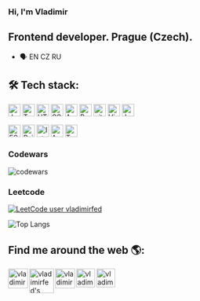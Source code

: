 ### Hi, I'm Vladimir 

## Frontend developer. Prague (Czech). 

- 	:speaking_head:   EN CZ RU

## 🛠  Tech stack:
<a name="learning-now"></a>
<img src="https://img.shields.io/badge/JavaScript-282C34?logo=javascript&logoColor=F7DF1E" alt="JavaScript logo" title="JavaScript" height="25" />
<img src="https://img.shields.io/badge/TypeScript-282C34?logo=typescript&logoColor=3178C6" alt="TypeScript logo" title="TypeScript" height="25" />
<img src="https://img.shields.io/badge/HTML-282C34?logo=html5&logoColor=E34F26" alt="HTML logo" title="HTML" height="25" />
<img src="https://img.shields.io/badge/CSS-282C34?logo=css3&logoColor=1572B6" alt="CSS logo" title="CSS" height="25" />
<img src="https://img.shields.io/badge/Angular-282C34?logo=angular&logoColor=C21325" alt="Angular logo" title="Angular" height="25" />
<img src="https://img.shields.io/badge/React-282C34?logo=react&logoColor=61DAFB" alt="React logo" title="React" height="25" />
<img src="https://img.shields.io/badge/git-282C34?logo=git&logoColor=F05032" alt="git logo" title="git" height="25" />
<img src="https://img.shields.io/badge/VS%20Code-282C34?logo=visual-studio-code&logoColor=007ACC" alt="Visual Studio Code logo" title="Visual Studio Code" height="25" />
<img src="https://img.shields.io/badge/Jest-282C34?logo=jest&logoColor=C21325" alt="Jest logo" title="Jest" height="25" />
<!-- <img src="https://img.shields.io/badge/Redux-282C34?logo=redux&logoColor=764ABC" alt="Redux logo" title="Redux" height="25" /> -->
<img src="https://img.shields.io/badge/ESLint-282C34?logo=eslint&logoColor=4B32C3" alt="ESLint logo" title="ESLint" height="25" />
<img src="https://img.shields.io/badge/Rxjs-282C34?logo=rxjs&logoColor=C21325" alt="Rxjs logo" title="Rxjs" height="25" />
<img src="https://img.shields.io/badge/IntellijIdea-282C34?logo=intellijidea&logoColor=C21325" alt="IntellijIdea logo" title="IntellijIdea" height="25" />
<img src="https://img.shields.io/badge/AgGrid-282C34?logo=aggrid&logoColor=C21325" alt="AgGrid logo" title="AgGrid" height="25" />
<img src="https://img.shields.io/badge/TeamCity-282C34?logo=teamcity&logoColor=C21325" alt="TeamCity logo" title="TeamCity" height="25" />





 
### Codewars 
![codewars](https://www.codewars.com/users/vladimirfed/badges/large) <br>
### Leetcode 
[![LeetCode user vladimirfed](https://img.shields.io/badge/dynamic/json?style=for-the-badge&labelColor=black&color=%23ffa116&label=Solved&query=solvedOverTotal&url=https%3A%2F%2Fleetcode-badge.vercel.app%2Fapi%2Fusers%2Fvladimirfed&logo=leetcode&logoColor=yellow)](https://leetcode.com/vladimirfed/)

![Top Langs](https://github-readme-stats.vercel.app/api/top-langs/?username=vladimirfed&layout=compact&theme=dark&hide_border=true)  <br>
<!--    - ![GitHub last commit](https://img.shields.io/github/last-commit/vladimirfed/name_repo) 
 -->

## Find me around the web 🌎:
<a href="https://www.linkedin.com/in/vladimir-fedarenka/">
  <img align="left" alt="vladimirfed's LinkedIN" width="40px" src="https://cdn-icons-png.flaticon.com/512/174/174857.png" />
</a>
<a href="mailto:fedarenkav@gmail.com">
  <img align="left" alt="vladimirfed's mail" width="50px" src="https://upload.wikimedia.org/wikipedia/commons/thumb/7/7e/Gmail_icon_%282020%29.svg/2560px-Gmail_icon_%282020%29.svg.png" />
</a>
<a href="https://www.codewars.com/users/vladimirfed">
  <img align="left" alt="vladimirfed's Codewars" width="40px" src="https://stephaniecunnane.com/assets/codewars_logo.png" />
</a>
<a href="https://lichess.org/@/CharlieGordon185">
  <img align="left" alt="vladimirfed's Lichess" width="38px" src="https://image.spreadshirtmedia.net/image-server/v1/compositions/T1459A839PA4459PT28D182669019FS4854/views/1,width=650,height=650,appearanceId=839/our-logo-is-now-wearable-so-you-can-show-your-lichess-pride-every-day.jpg" />
</a>
<a href="https://codepen.io/vladimirfed">
  <img align="left" alt="vladimirfed's Codepen" width="38px" src="https://img.favpng.com/13/19/12/computer-icons-scalable-vector-graphics-portable-network-graphics-codepen-png-favpng-T8NcxG8PN1La2ZkBAEwXK3Niq.jpg" />
</a>


